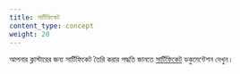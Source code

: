```yaml
---
title: সার্টিফিকেট
content_type: concept
weight: 20
---
```


<!-- overview -->

আপনার ক্লাস্টারের জন্য সার্টিফিকেট তৈরি করার পদ্ধতি জানতে [সার্টিফিকেট](/docs/tasks/administer-cluster/certificates/) ডকুমেন্টেশন দেখুন।
